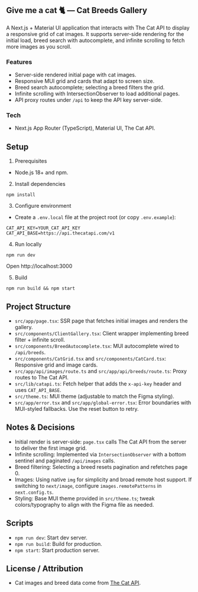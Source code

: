 ## Give me a cat 🐈 — Cat Breeds Gallery

A Next.js + Material UI application that interacts with The Cat API to display a responsive grid of cat images. It supports server-side rendering for the initial load, breed search with autocomplete, and infinite scrolling to fetch more images as you scroll.

### Features

- Server-side rendered initial page with cat images.
- Responsive MUI grid and cards that adapt to screen size.
- Breed search autocomplete; selecting a breed filters the grid.
- Infinite scrolling with IntersectionObserver to load additional pages.
- API proxy routes under `/api` to keep the API key server-side.

### Tech

- Next.js App Router (TypeScript), Material UI, The Cat API.

## Setup

1) Prerequisites
- Node.js 18+ and npm.

2) Install dependencies
```
npm install
```

3) Configure environment
- Create a `.env.local` file at the project root (or copy `.env.example`):
```
CAT_API_KEY=YOUR_CAT_API_KEY
CAT_API_BASE=https://api.thecatapi.com/v1
```

4) Run locally
```
npm run dev
```
Open http://localhost:3000

5) Build
```
npm run build && npm start
```

## Project Structure

- `src/app/page.tsx`: SSR page that fetches initial images and renders the gallery.
- `src/components/ClientGallery.tsx`: Client wrapper implementing breed filter + infinite scroll.
- `src/components/BreedAutocomplete.tsx`: MUI autocomplete wired to `/api/breeds`.
- `src/components/CatGrid.tsx` and `src/components/CatCard.tsx`: Responsive grid and image cards.
- `src/app/api/images/route.ts` and `src/app/api/breeds/route.ts`: Proxy routes to The Cat API.
- `src/lib/catapi.ts`: Fetch helper that adds the `x-api-key` header and uses `CAT_API_BASE`.
- `src/theme.ts`: MUI theme (adjustable to match the Figma styling).
 - `src/app/error.tsx` and `src/app/global-error.tsx`: Error boundaries with MUI-styled fallbacks. Use the reset button to retry.

## Notes & Decisions

- Initial render is server-side: `page.tsx` calls The Cat API from the server to deliver the first image grid.
- Infinite scrolling: Implemented via `IntersectionObserver` with a bottom sentinel and paginated `/api/images` calls.
- Breed filtering: Selecting a breed resets pagination and refetches page 0.
- Images: Using native `img` for simplicity and broad remote host support. If switching to `next/image`, configure `images.remotePatterns` in `next.config.ts`.
- Styling: Base MUI theme provided in `src/theme.ts`; tweak colors/typography to align with the Figma file as needed.

## Scripts

- `npm run dev`: Start dev server.
- `npm run build`: Build for production.
- `npm start`: Start production server.

## License / Attribution

- Cat images and breed data come from [The Cat API](https://thecatapi.com/).
